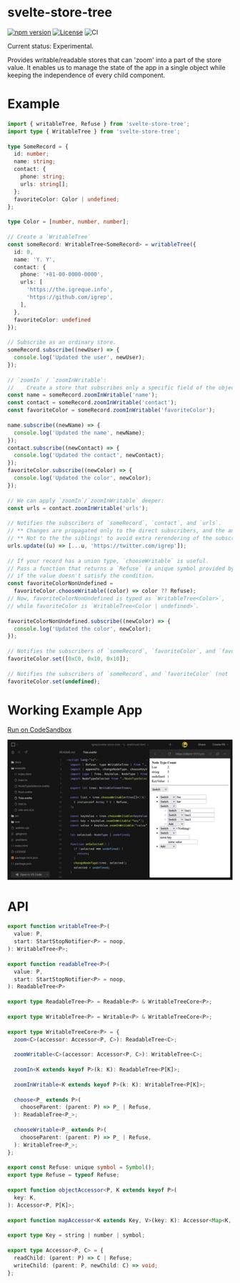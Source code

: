# svelte-store-tree

[![npm version](https://badge.fury.io/js/svelte-store-tree.svg)](https://badge.fury.io/js/svelte-store-tree)
[![License](https://img.shields.io/badge/License-BSD_3--Clause-blue.svg)](https://opensource.org/licenses/BSD-3-Clause)
![CI](https://github.com/igrep/svelte-store-tree/actions/workflows/ci.yaml/badge.svg)

Current status: Experimental.

Provides writable/readable stores that can 'zoom' into a part of the store
value. It enables us to manage the state of the app in a single object while
keeping the independence of every child component.

# Example

```typescript
import { writableTree, Refuse } from 'svelte-store-tree';
import type { WritableTree } from 'svelte-store-tree';

type SomeRecord = {
  id: number;
  name: string;
  contact: {
    phone: string;
    urls: string[];
  };
  favoriteColor: Color | undefined;
};

type Color = [number, number, number];

// Create a `WritableTree`
const someRecord: WritableTree<SomeRecord> = writableTree({
  id: 0,
  name: 'Y. Y',
  contact: {
    phone: '+81-00-0000-0000',
    urls: [
      'https://the.igreque.info',
      'https://github.com/igrep',
    ],
  },
  favoriteColor: undefined
});

// Subscribe as an ordinary store.
someRecord.subscribe((newUser) => {
  console.log('Updated the user', newUser);
});

// `zoomIn` / `zoomInWritable`:
//    Create a store that subscribes only a specific field of the object
const name = someRecord.zoomInWritable('name');
const contact = someRecord.zoomInWritable('contact');
const favoriteColor = someRecord.zoomInWritable('favoriteColor');

name.subscribe((newName) => {
  console.log('Updated the name', newName);
});
contact.subscribe((newContact) => {
  console.log('Updated the contact', newContact);
});
favoriteColor.subscribe((newColor) => {
  console.log('Updated the color', newColor);
});

// We can apply `zoomIn`/`zoomInWritable` deeper:
const urls = contact.zoomInWritable('urls');

// Notifies the subscribers of `someRecord`, `contact`, and `urls`.
// ** Changes are propagated only to the direct subscribers, and the ancestors'. **
// ** Not to the the siblings' to avoid extra rerendering of the subscribing components. **
urls.update((u) => [...u, 'https://twitter.com/igrep']);

// If your record has a union type, `chooseWritable` is useful.
// Pass a function that returns a `Refuse` (a unique symbol provided by this library)
// if the value doesn't satisfy the condition.
const favoriteColorNonUndefined =
  favoriteColor.chooseWritable((color) => color ?? Refuse);
// Now, favoriteColorNonUndefined is typed as `WritableTree<Color>`,
// while favoriteColor is `WritableTree<Color | undefined>`.

favoriteColorNonUndefined.subscribe((newColor) => {
  console.log('Updated the color', newColor);
});

// Notifies the subscribers of `someRecord`, `favoriteColor`, and `favoriteColorNonUndefined`.
favoriteColor.set([0xC0, 0x10, 0x10]);

// Notifies the subscribers of `someRecord`, and `favoriteColor` (not `favoriteColorNonUndefined`).
favoriteColor.set(undefined);
```

# Working Example App

<a href="https://codesandbox.io/p/github/igrep/svelte-store-tree/draft/floral-sound?workspace=%257B%2522activeFileId%2522%253Anull%252C%2522openFiles%2522%253A%255B%255D%252C%2522sidebarPanel%2522%253A%2522EXPLORER%2522%252C%2522gitSidebarPanel%2522%253A%2522COMMIT%2522%252C%2522sidekickItems%2522%253A%255B%257B%2522type%2522%253A%2522PREVIEW%2522%252C%2522taskId%2522%253A%2522dev%2522%252C%2522port%2522%253A5173%252C%2522key%2522%253A%2522cl84b20px00942a69505zsdx2%2522%252C%2522isMinimized%2522%253Afalse%252C%2522path%2522%253A%2522%252Fexample%252F%2522%257D%252C%257B%2522type%2522%253A%2522TASK_LOG%2522%252C%2522taskId%2522%253A%2522dev%2522%252C%2522key%2522%253A%2522cl84b1zcx00452a69im60ktrw%2522%252C%2522isMinimized%2522%253Afalse%257D%255D%257D">
Run on CodeSandbox

![Example App running on CodeSandbox](./docs/codesandbox.png "Example App running on CodeSandbox")
</a>

# API

```typescript
export function writableTree<P>(
  value: P,
  start: StartStopNotifier<P> = noop,
): WritableTree<P>;

export function readableTree<P>(
  value: P,
  start: StartStopNotifier<P> = noop,
): ReadableTree<P>

export type ReadableTree<P> = Readable<P> & WritableTreeCore<P>;

export type WritableTree<P> = Writable<P> & WritableTreeCore<P>;

export type WritableTreeCore<P> = {
  zoom<C>(accessor: Accessor<P, C>): ReadableTree<C>;

  zoomWritable<C>(accessor: Accessor<P, C>): WritableTree<C>;

  zoomIn<K extends keyof P>(k: K): ReadableTree<P[K]>;

  zoomInWritable<K extends keyof P>(k: K): WritableTree<P[K]>;

  choose<P_ extends P>(
    chooseParent: (parent: P) => P_ | Refuse,
  ): ReadableTree<P_>;

  chooseWritable<P_ extends P>(
    chooseParent: (parent: P) => P_ | Refuse,
  ): WritableTree<P_>;
};

export const Refuse: unique symbol = Symbol();
export type Refuse = typeof Refuse;

export function objectAccessor<P, K extends keyof P>(
  key: K,
): Accessor<P, P[K]>;

export function mapAccessor<K extends Key, V>(key: K): Accessor<Map<K, V>, V>;

export type Key = string | number | symbol;

export type Accessor<P, C> = {
  readChild: (parent: P) => C | Refuse;
  writeChild: (parent: P, newChild: C) => void;
};
```
